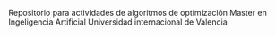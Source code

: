 Repositorio para actividades de algoritmos de optimización
Master en Ingeligencia Artificial
Universidad internacional de Valencia
